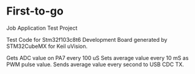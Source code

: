 # First-to-go
Job Application Test Project

Test Code for Stm32f103c8t6 Development Board generated by STM32CubeMX for Keil uVision.

Gets ADC value on PA7 every 100 uS
Sets average value every 10 mS as PWM pulse value.
Sends average value every second to USB CDC TX.

